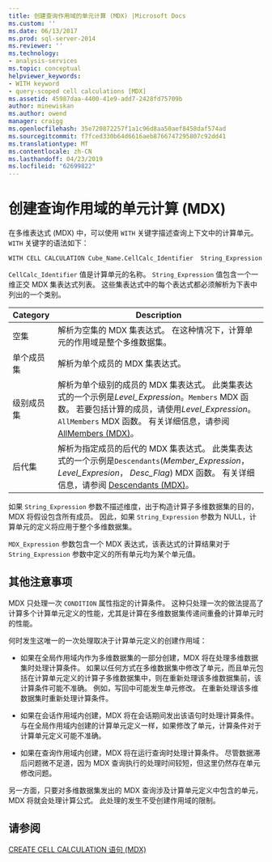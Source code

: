 ```yaml
---
title: 创建查询作用域的单元计算 (MDX) |Microsoft Docs
ms.custom: ''
ms.date: 06/13/2017
ms.prod: sql-server-2014
ms.reviewer: ''
ms.technology:
- analysis-services
ms.topic: conceptual
helpviewer_keywords:
- WITH keyword
- query-scoped cell calculations [MDX]
ms.assetid: 45987daa-4400-41e9-add7-2428fd75709b
author: minewiskan
ms.author: owend
manager: craigg
ms.openlocfilehash: 35e720872257f1a1c96d8aa50aef8458daf574ad
ms.sourcegitcommit: f7fced330b64d6616aeb8766747295807c92dd41
ms.translationtype: MT
ms.contentlocale: zh-CN
ms.lasthandoff: 04/23/2019
ms.locfileid: "62699822"
---
```

# <a name="creating-query-scoped-cell-calculations-mdx"></a>创建查询作用域的单元计算 (MDX)
  在多维表达式 (MDX) 中，可以使用 `WITH` 关键字描述查询上下文中的计算单元。 `WITH` 关键字的语法如下：  
  
```  
WITH CELL CALCULATION Cube_Name.CellCalc_Identifier  String_Expression  
```  
  
 `CellCalc_Identifier` 值是计算单元的名称。 `String_Expression` 值包含一个一维正交 MDX 集表达式列表。 这些集表达式中的每个表达式都必须解析为下表中列出的一个类别。  
  
|Category|Description|  
|--------------|-----------------|  
|空集|解析为空集的 MDX 集表达式。 在这种情况下，计算单元的作用域是整个多维数据集。|  
|单个成员集|解析为单个成员的 MDX 集表达式。|  
|级别成员集|解析为单个级别的成员的 MDX 集表达式。 此类集表达式的一个示例是*Level_Expression*。`Members` MDX 函数。 若要包括计算的成员，请使用*Level_Expression*。`AllMembers` MDX 函数。 有关详细信息，请参阅 [AllMembers (MDX)](/sql/mdx/allmembers-mdx)。|  
|后代集|解析为指定成员的后代的 MDX 集表达式。 此类集表达式的一个示例是`Descendants`(*Member_Expression*， *Level_Expresion*， *Desc_Flag*) MDX 函数。 有关详细信息，请参阅 [Descendants (MDX)](/sql/mdx/descendants-mdx)。|  
  
 如果 `String_Expression` 参数不描述维度，出于构造计算子多维数据集的目的，MDX 将假设包含所有成员。 因此，如果 `String_Expression` 参数为 NULL，计算单元的定义将应用于整个多维数据集。  
  
 `MDX_Expression` 参数包含一个 MDX 表达式，该表达式的计算结果对于 `String_Expression` 参数中定义的所有单元均为某个单元值。  
  
## <a name="additional-considerations"></a>其他注意事项  
 MDX 只处理一次 `CONDITION` 属性指定的计算条件。 这种只处理一次的做法提高了计算多个计算单元定义的性能，尤其是计算在多维数据集传递间重叠的计算单元时的性能。  
  
 何时发生这唯一的一次处理取决于计算单元定义的创建作用域：  
  
-   如果在全局作用域内作为多维数据集的一部分创建，MDX 将在处理多维数据集时处理计算条件。 如果以任何方式在多维数据集中修改了单元，而且单元包括在计算单元定义的计算子多维数据集中，则在重新处理该多维数据集前，该计算条件可能不准确。 例如，写回中可能发生单元修改。 在重新处理该多维数据集时重新处理计算条件。  
  
-   如果在会话作用域内创建，MDX 将在会话期间发出该语句时处理计算条件。 与在全局作用域内创建的计算单元定义一样，如果修改了单元，计算条件对于计算单元定义可能不准确。  
  
-   如果在查询作用域内创建，MDX 将在运行查询时处理计算条件。 尽管数据滞后问题微不足道，因为 MDX 查询执行的处理时间较短，但这里仍然存在单元修改问题。  
  
 另一方面，只要对多维数据集发出的 MDX 查询涉及计算单元定义中包含的单元，MDX 将就会处理计算公式。 此处理的发生不受创建作用域的限制。  
  
## <a name="see-also"></a>请参阅  
 [CREATE CELL CALCULATION 语句 (MDX)](/sql/mdx/mdx-data-definition-create-cell-calculation)  
  
  

